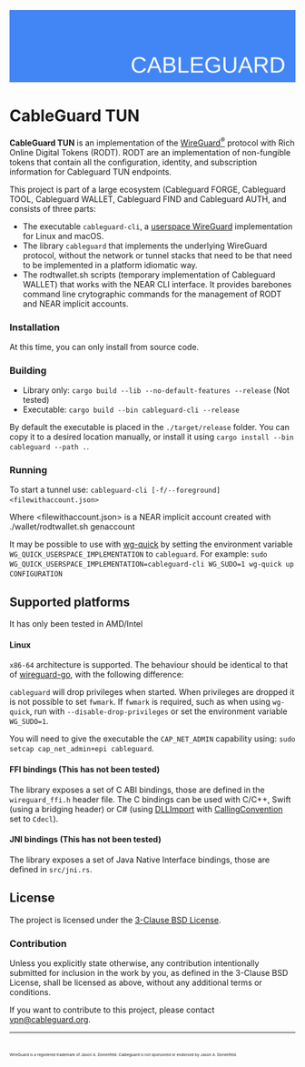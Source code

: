 ![cableguard logo banner](./banner.png)

# CableGuard TUN

**CableGuard TUN** is an implementation of the [WireGuard<sup>®</sup>](https://www.wireguard.com/) protocol with Rich Online Digital Tokens (RODT). RODT are an implementation of non-fungible tokens that contain all the configuration, identity, and subscription information for Cableguard TUN endpoints.

This project is part of a large ecosystem (Cableguard FORGE, Cableguard TOOL, Cableguard WALLET, Cableguard FIND and Cableguard AUTH, and consists of three parts:

* The executable `cableguard-cli`, a [userspace WireGuard](https://www.wireguard.com/xplatform/) implementation for Linux and macOS.
* The library `cableguard` that implements the underlying WireGuard protocol, without the network or tunnel stacks that need to be that need to be implemented in a platform idiomatic way.
* The rodtwallet.sh scripts (temporary implementation of Cableguard WALLET) that works with the NEAR CLI interface. It provides barebones command line crytographic commands for the management of RODT and NEAR implicit accounts.

### Installation
At this time, you can only install from source code.

### Building

- Library only: `cargo build --lib --no-default-features --release` (Not tested)
- Executable: `cargo build --bin cableguard-cli --release`

By default the executable is placed in the `./target/release` folder. You can copy it to a desired location manually, or install it using `cargo install --bin cableguard --path .`.

### Running
To start a tunnel use:
`cableguard-cli [-f/--foreground] <filewithaccount.json>`

Where <filewithaccount.json> is a NEAR implicit account created with ./wallet/rodtwallet.sh genaccount

It may be possible to use with [wg-quick](https://git.zx2c4.com/WireGuard/about/src/tools/man/wg-quick.8) by setting the environment variable `WG_QUICK_USERSPACE_IMPLEMENTATION` to `cableguard`. For example:
`sudo WG_QUICK_USERSPACE_IMPLEMENTATION=cableguard-cli WG_SUDO=1 wg-quick up CONFIGURATION`

## Supported platforms
It has only been tested in AMD/Intel

#### Linux
`x86-64` architecture is supported. The behaviour should be identical to that of [wireguard-go](https://git.zx2c4.com/wireguard-go/about/), with the following difference:

`cableguard` will drop privileges when started. When privileges are dropped it is not possible to set `fwmark`. If `fwmark` is required, such as when using `wg-quick`, run with `--disable-drop-privileges` or set the environment variable `WG_SUDO=1`.

You will need to give the executable the `CAP_NET_ADMIN` capability using: `sudo setcap cap_net_admin+epi cableguard`.

#### FFI bindings (This has not been tested)
The library exposes a set of C ABI bindings, those are defined in the `wireguard_ffi.h` header file. The C bindings can be used with C/C++, Swift (using a bridging header) or C# (using [DLLImport](https://docs.microsoft.com/en-us/dotnet/api/system.runtime.interopservices.dllimportattribute?view=netcore-2.2) with [CallingConvention](https://docs.microsoft.com/en-us/dotnet/api/system.runtime.interopservices.dllimportattribute.callingconvention?view=netcore-2.2) set to `Cdecl`).

#### JNI bindings (This has not been tested)
The library exposes a set of Java Native Interface bindings, those are defined in `src/jni.rs`.

## License
The project is licensed under the [3-Clause BSD License](https://opensource.org/licenses/BSD-3-Clause).

### Contribution
Unless you explicitly state otherwise, any contribution intentionally submitted for inclusion in the work by you, as defined in the 3-Clause BSD License, shall be licensed as above, without any additional terms or conditions.

If you want to contribute to this project, please contact <vpn@cableguard.org>.

---
<sub><sub><sub><sub>WireGuard is a registered trademark of Jason A. Donenfeld. Cableguard is not sponsored or endorsed by Jason A. Donenfeld.</sub></sub></sub></sub>
